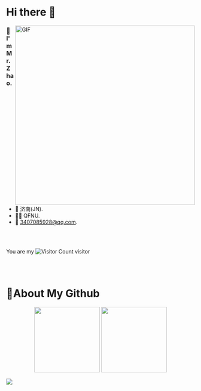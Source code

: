
# Hi there 👋
<img align="right" top='60' alt="GIF" src="https://obsidian-picture.oss-cn-qingdao.aliyuncs.com/my-img/GitHubgif.gif" width="480"/>


### 🙋I'm Mr.Zhao.

<br/>

- 📍  济南(JN).
- 👨‍🎓  QFNU.
- 📧  [3407085928@qq.com](mailto:3407085928@qq.com).
<br/>
<br/>

You are my ![Visitor Count](https://profile-counter.glitch.me/zhf521/count.svg) visitor

<br/>
<br/>


# 🚀About My Github
<div align="center">
<img height="175px" src="https://github-readme-stats-git-masterrstaa-rickstaa.vercel.app/api?username=zhf521&show_icons=true&theme=tokyonight"/>
<img height="175px" src="https://github-readme-stats-git-masterrstaa-rickstaa.vercel.app/api/top-langs/?username=zhf521&layout=compact&theme=tokyonight"/>
</div>

![](https://raw.githubusercontent.com/zhf521/zhf521/main/dist/github-snake.svg)

